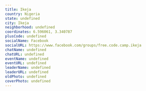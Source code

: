 ```yaml
---
title: Ikeja
country: Nigeria
state: undefined
city: Ikeja
neighborhood: undefined
coordinates: 6.596061, 3.340787
plusCode: undefined
socialName: Facebook
socialURL: https://www.facebook.com/groups/free.code.camp.ikeja
chatName: undefined
chatURL: undefined
eventName: undefined
eventURL: undefined
leaderName: undefined
leaderURL: undefined
oldPhoto: undefined
coverPhoto: undefined
---
```


